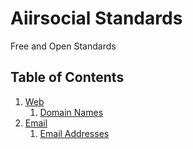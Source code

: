 # Aiirsocial Standards
Free and Open Standards

## Table of Contents

  1. [Web](../../tree/master/web)
      1. [Domain Names](../../tree/master/web/domain-names.md)
  1. [Email](../../tree/master/email)
      1. [Email Addresses](../../blob/master/email/email-addresses.md)
